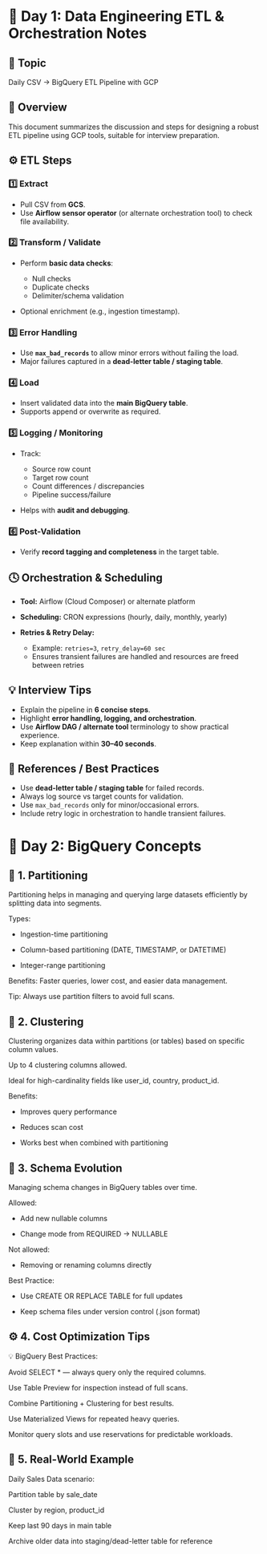 # 📘 Day 1: Data Engineering ETL & Orchestration Notes

## 🧠 Topic

Daily CSV → BigQuery ETL Pipeline with GCP

## 🚀 Overview

This document summarizes the discussion and steps for designing a robust ETL pipeline using GCP tools, suitable for interview preparation.

## ⚙️ ETL Steps

### 1️⃣ Extract

* Pull CSV from **GCS**.
* Use **Airflow sensor operator** (or alternate orchestration tool) to check file availability.

### 2️⃣ Transform / Validate

* Perform **basic data checks**:

  * Null checks
  * Duplicate checks
  * Delimiter/schema validation
* Optional enrichment (e.g., ingestion timestamp).

### 3️⃣ Error Handling

* Use **`max_bad_records`** to allow minor errors without failing the load.
* Major failures captured in a **dead-letter table / staging table**.

### 4️⃣ Load

* Insert validated data into the **main BigQuery table**.
* Supports append or overwrite as required.

### 5️⃣ Logging / Monitoring

* Track:

  * Source row count
  * Target row count
  * Count differences / discrepancies
  * Pipeline success/failure
* Helps with **audit and debugging**.

### 6️⃣ Post-Validation

* Verify **record tagging and completeness** in the target table.

## 🕓 Orchestration & Scheduling

* **Tool:** Airflow (Cloud Composer) or alternate platform
* **Scheduling:** CRON expressions (hourly, daily, monthly, yearly)
* **Retries & Retry Delay:**

  * Example: `retries=3`, `retry_delay=60 sec`
  * Ensures transient failures are handled and resources are freed between retries

## 💡 Interview Tips

* Explain the pipeline in **6 concise steps**.
* Highlight **error handling, logging, and orchestration**.
* Use **Airflow DAG / alternate tool** terminology to show practical experience.
* Keep explanation within **30–40 seconds**.

## 🧩 References / Best Practices

* Use **dead-letter table / staging table** for failed records.
* Always log source vs target counts for validation.
* Use `max_bad_records` only for minor/occasional errors.
* Include retry logic in orchestration to handle transient failures.

# 📘 Day 2: BigQuery Concepts

## 🧩 1. Partitioning

Partitioning helps in managing and querying large datasets efficiently by splitting data into segments.

Types:

* Ingestion-time partitioning

* Column-based partitioning (DATE, TIMESTAMP, or DATETIME)

* Integer-range partitioning

Benefits: Faster queries, lower cost, and easier data management.

Tip: Always use partition filters to avoid full scans.

## 🧮 2. Clustering

Clustering organizes data within partitions (or tables) based on specific column values.

Up to 4 clustering columns allowed.

Ideal for high-cardinality fields like user_id, country, product_id.

Benefits:

* Improves query performance

* Reduces scan cost

* Works best when combined with partitioning

## 🧰 3. Schema Evolution

Managing schema changes in BigQuery tables over time.

Allowed:

* Add new nullable columns

* Change mode from REQUIRED → NULLABLE

Not allowed:

* Removing or renaming columns directly

Best Practice:

* Use CREATE OR REPLACE TABLE for full updates

* Keep schema files under version control (.json format)

## ⚙️ 4. Cost Optimization Tips

💡 BigQuery Best Practices:

Avoid SELECT * — always query only the required columns.

Use Table Preview for inspection instead of full scans.

Combine Partitioning + Clustering for best results.

Use Materialized Views for repeated heavy queries.

Monitor query slots and use reservations for predictable workloads.

## 🧩 5. Real-World Example

Daily Sales Data scenario:

Partition table by sale_date

Cluster by region, product_id

Keep last 90 days in main table

Archive older data into staging/dead-letter table for reference
